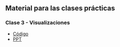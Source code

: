 ## Material para las clases prácticas

### Clase 3 - Visualizaciones

* [Código](https://lautarocantar.github.io/curso_udesa/clase03/)
* [PPT](https://github.com/lautarocantar/curso_udesa/blob/master/clase03/Curso%20UdeSA%20-%20Clase%203.pdf)